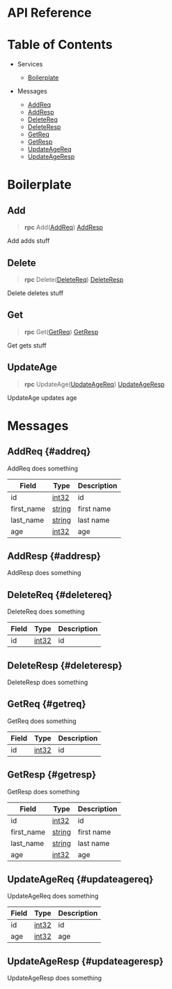 # API Reference

# Table of Contents


- Services
    - [Boilerplate](#Boilerplate)
  


- Messages
    - [AddReq](##AddReq)
    - [AddResp](##AddResp)
    - [DeleteReq](##DeleteReq)
    - [DeleteResp](##DeleteResp)
    - [GetReq](##GetReq)
    - [GetResp](##GetResp)
    - [UpdateAgeReq](##UpdateAgeReq)
    - [UpdateAgeResp](##UpdateAgeResp)
  






# Boilerplate


## Add

> **rpc** Add([AddReq](#addreq))
    [AddResp](#addresp)

Add adds stuff
## Delete

> **rpc** Delete([DeleteReq](#deletereq))
    [DeleteResp](#deleteresp)

Delete deletes stuff
## Get

> **rpc** Get([GetReq](#getreq))
    [GetResp](#getresp)

Get gets stuff
## UpdateAge

> **rpc** UpdateAge([UpdateAgeReq](#updateagereq))
    [UpdateAgeResp](#updateageresp)

UpdateAge updates age
 <!-- end methods -->
 <!-- end services -->

# Messages


## AddReq {#addreq}
AddReq does something


| Field | Type | Description |
| ----- | ---- | ----------- |
| id | [ int32](#int32) | id |
| first_name | [ string](#string) | first name |
| last_name | [ string](#string) | last name |
| age | [ int32](#int32) | age |
 <!-- end Fields -->
 <!-- end HasFields -->


## AddResp {#addresp}
AddResp does something

 <!-- end HasFields -->


## DeleteReq {#deletereq}
DeleteReq does something


| Field | Type | Description |
| ----- | ---- | ----------- |
| id | [ int32](#int32) | id |
 <!-- end Fields -->
 <!-- end HasFields -->


## DeleteResp {#deleteresp}
DeleteResp does something

 <!-- end HasFields -->


## GetReq {#getreq}
GetReq does something


| Field | Type | Description |
| ----- | ---- | ----------- |
| id | [ int32](#int32) | id |
 <!-- end Fields -->
 <!-- end HasFields -->


## GetResp {#getresp}
GetResp does something


| Field | Type | Description |
| ----- | ---- | ----------- |
| id | [ int32](#int32) | id |
| first_name | [ string](#string) | first name |
| last_name | [ string](#string) | last name |
| age | [ int32](#int32) | age |
 <!-- end Fields -->
 <!-- end HasFields -->


## UpdateAgeReq {#updateagereq}
UpdateAgeReq does something


| Field | Type | Description |
| ----- | ---- | ----------- |
| id | [ int32](#int32) | id |
| age | [ int32](#int32) | age |
 <!-- end Fields -->
 <!-- end HasFields -->


## UpdateAgeResp {#updateageresp}
UpdateAgeResp does something

 <!-- end HasFields -->
 <!-- end messages -->
 <!-- end Files -->